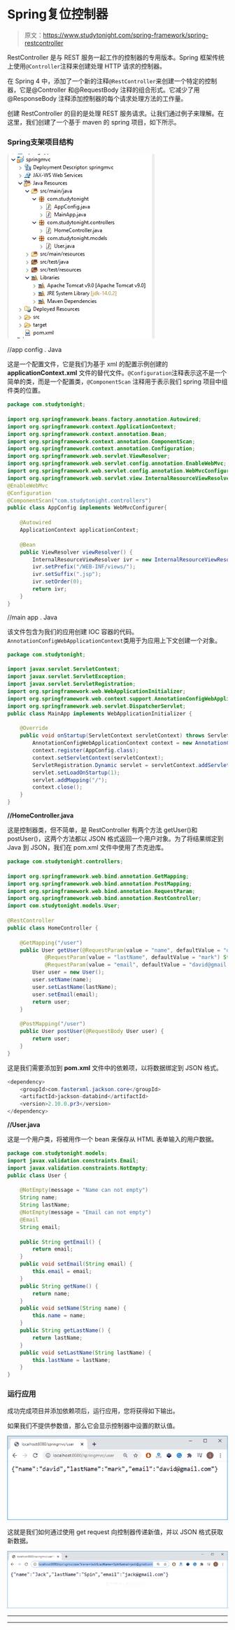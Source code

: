 # Spring复位控制器

> 原文：<https://www.studytonight.com/spring-framework/spring-restcontroller>

RestController 是与 REST 服务一起工作的控制器的专用版本。Spring 框架传统上使用`@Controller`注释来创建处理 HTTP 请求的控制器。

在 Spring 4 中，添加了一个新的注释`@RestController`来创建一个特定的控制器，它是@Controller 和@RequestBody 注释的组合形式。它减少了用@ResponseBody 注释添加控制器的每个请求处理方法的工作量。

创建 RestController 的目的是处理 REST 服务请求。让我们通过例子来理解。在这里，我们创建了一个基于 maven 的 spring 项目，如下所示。

### Spring支架项目结构

![](img/9b7b06760729d252c402680f83328095.png)

//app config . Java

这是一个配置文件，它是我们为基于 xml 的配置示例创建的 **applicationContext.xml** 文件的替代文件。`@Configuration`注释表示这不是一个简单的类，而是一个配置类，`@ComponentScan` 注释用于表示我们 spring 项目中组件类的位置。

```java
package com.studytonight;

import org.springframework.beans.factory.annotation.Autowired;
import org.springframework.context.ApplicationContext;
import org.springframework.context.annotation.Bean;
import org.springframework.context.annotation.ComponentScan;
import org.springframework.context.annotation.Configuration;
import org.springframework.web.servlet.ViewResolver;
import org.springframework.web.servlet.config.annotation.EnableWebMvc;
import org.springframework.web.servlet.config.annotation.WebMvcConfigurer;
import org.springframework.web.servlet.view.InternalResourceViewResolver;
@EnableWebMvc
@Configuration
@ComponentScan("com.studytonight.controllers")
public class AppConfig implements WebMvcConfigurer{

	@Autowired
	ApplicationContext applicationContext;

	@Bean
	public ViewResolver viewResolver() {
		InternalResourceViewResolver ivr = new InternalResourceViewResolver();
		ivr.setPrefix("/WEB-INF/views/");
		ivr.setSuffix(".jsp");
		ivr.setOrder(0);
		return ivr;
	}
}
```

//main app . Java

该文件包含为我们的应用创建 IOC 容器的代码。`AnnotationConfigWebApplicationContext`类用于为应用上下文创建一个对象。

```java
package com.studytonight;

import javax.servlet.ServletContext;
import javax.servlet.ServletException;
import javax.servlet.ServletRegistration;
import org.springframework.web.WebApplicationInitializer;
import org.springframework.web.context.support.AnnotationConfigWebApplicationContext;
import org.springframework.web.servlet.DispatcherServlet;
public class MainApp implements WebApplicationInitializer {

	@Override
	public void onStartup(ServletContext servletContext) throws ServletException { 
		AnnotationConfigWebApplicationContext context = new AnnotationConfigWebApplicationContext();
		context.register(AppConfig.class);
		context.setServletContext(servletContext);
		ServletRegistration.Dynamic servlet = servletContext.addServlet("dispatcher", new DispatcherServlet(context));
		servlet.setLoadOnStartup(1);
		servlet.addMapping("/");
		context.close();	
	}
}
```

**//HomeController.java**

这是控制器类，但不简单，是 RestController 有两个方法 getUser()和 postUser()，这两个方法都以 JSON 格式返回一个用户对象。为了将结果绑定到 Java 到 JSON，我们在 pom.xml 文件中使用了杰克逊库。

```java
package com.studytonight.controllers;

import org.springframework.web.bind.annotation.GetMapping;
import org.springframework.web.bind.annotation.PostMapping;
import org.springframework.web.bind.annotation.RequestParam;
import org.springframework.web.bind.annotation.RestController;
import com.studytonight.models.User;

@RestController
public class HomeController {

	@GetMapping("/user")
	public User getUser(@RequestParam(value = "name", defaultValue = "david") String name,
			@RequestParam(value = "lastName", defaultValue = "mark") String lastName,
			@RequestParam(value = "email", defaultValue = "david@gmail.com") String email) {		
		User user = new User();
		user.setName(name);
		user.setLastName(lastName);
		user.setEmail(email);
		return user;
	}

	@PostMapping("/user")
	public User postUser(@RequestBody User user) {
		return user;
	}
}
```

这是我们需要添加到 **pom.xml** 文件中的依赖项，以将数据绑定到 JSON 格式。

```java
<dependency>
    <groupId>com.fasterxml.jackson.core</groupId>
	<artifactId>jackson-databind</artifactId>
	<version>2.10.0.pr3</version>
</dependency>
```

**//User.java**

这是一个用户类，将被用作一个 bean 来保存从 HTML 表单输入的用户数据。

```java
package com.studytonight.models;
import javax.validation.constraints.Email;
import javax.validation.constraints.NotEmpty;
public class User {

	@NotEmpty(message = "Name can not empty")
	String name;
	String lastName;
	@NotEmpty(message = "Email can not empty")
	@Email
	String email;

	public String getEmail() {
		return email;
	}
	public void setEmail(String email) {
		this.email = email;
	}
	public String getName() {
		return name;
	}
	public void setName(String name) {
		this.name = name;
	}
	public String getLastName() {
		return lastName;
	}
	public void setLastName(String lastName) {
		this.lastName = lastName;
	}
}
```

### 运行应用

成功完成项目并添加依赖项后，运行应用，您将获得如下输出。

如果我们不提供参数值，那么它会显示控制器中设置的默认值。

![](img/cd701fa7108aabe43cb6316fb9548b13.png)

这就是我们如何通过使用 get request 向控制器传递新值，并以 JSON 格式获取新数据。

![](img/46d6a9a8725bd39479597dcc7a74b6d3.png)

* * *

* * *